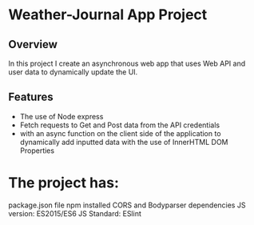 # Weather-Journal App Project

## Overview
In this project I create an asynchronous web app that uses Web API and user data to dynamically update the UI. 

## Features

- The use of Node express
- Fetch requests to Get and Post data from the API credentials 
- with an async function on the client side of the application to dynamically add inputted data with the use of InnerHTML DOM Properties

# The project has:

package.json file
npm installed 
CORS and Bodyparser dependencies
JS version: ES2015/ES6
JS Standard: ESlint

